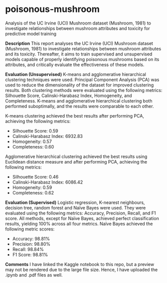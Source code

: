 # poisonous-mushroom
Analysis of the UC Irvine (UCI) Mushroom dataset (Mushroom, 1981) to investigate relationships between mushroom attributes and toxicity for predictive model training

<b>Description</b>
This report analyses the UC Irvine (UCI) Mushroom dataset (Mushroom, 1981) to investigate relationships between mushroom attributes and its toxicity. Thereafter, it aims to train supervised and unsupervised models capable of properly identifying poisonous mushrooms based on its attributes, and critically evaluate the effectiveness of these models.

<b>Evaluation (Unsupervised)</b>
K-means and agglomerative hierarchical clustering techniques were used. Principal Component Analysis (PCA) was used to reduce the dimensionality of the dataset for improved clustering results. Both clustering methods were evaluated using the following metrics: Silhouette Score, Calinski-Harabasz Index, Homogeneity, and Completeness. K-means and agglomerative hierarchical clustering both performed suboptimally, and the results were comparable to each other.

K-means clustering achieved the best results after performing PCA, achieving the following metrics:
* Silhouette Score: 0.59
* Calinski-Harabasz Index: 6932.83
* Homogeneity: 0.57
* Completeness: 0.60

Agglomerative hierarchical clustering achieved the best results using Euclidean distance measure and after performing PCA, achieving the following metrics:
* Silhouette Score: 0.46
* Calinski-Harabasz Index: 6086.42
* Homogeneity: 0.59
* Completeness: 0.62

<b>Evaluation (Supervised)</b>
Logistic regression, K-nearest neighbours, decision tree, random forest and Naïve Bayes were used. They were evaluated using the following metrics: Accuracy, Precision, Recall, and F1 score. All methods, except for Naïve Bayes, achieved perfect classification results, yielding 100% across all four metrics. Naïve Bayes achieved the following metric scores:
* Accuracy: 98.81%
* Precision: 98.80%
* Recall: 98.84%
* F1 Score: 98.81%

<b>Comments</b>
I have linked the Kaggle notebook to this repo, but a preview may not be rendered due to the large file size. Hence, I have uploaded the .ipynb and .pdf files as well.
